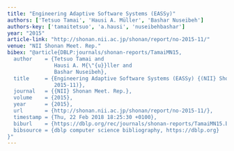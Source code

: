 ```yaml
---
title: "Engineering Adaptive Software Systems (EASSy)"
authors: ['Tetsuo Tamai', 'Hausi A. Müller', 'Bashar Nuseibeh']
authors-key: ['tamaitetsuo', 'a.hausi', 'nuseibehbashar']
year: "2015"
article-link: "http://shonan.nii.ac.jp/shonan/report/no-2015-11/"
venue: "NII Shonan Meet. Rep."
bibex: "@article{DBLP:journals/shonan-reports/TamaiMN15,
  author    = {Tetsuo Tamai and
               Hausi A. M{\"{u}}ller and
               Bashar Nuseibeh},
  title     = {Engineering Adaptive Software Systems (EASSy) {(NII} Shonan Meeting
               2015-11)},
  journal   = {{NII} Shonan Meet. Rep.},
  volume    = {2015},
  year      = {2015},
  url       = {http://shonan.nii.ac.jp/shonan/report/no-2015-11/},
  timestamp = {Thu, 22 Feb 2018 18:25:30 +0100},
  biburl    = {https://dblp.org/rec/journals/shonan-reports/TamaiMN15.bib},
  bibsource = {dblp computer science bibliography, https://dblp.org}
}"
---
```


